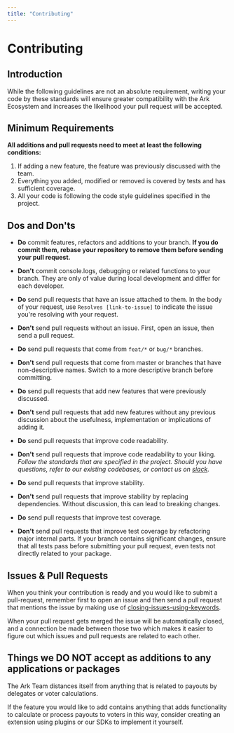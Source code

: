 ```yaml
---
title: "Contributing"
---
```


# Contributing

## Introduction

While the following guidelines are not an absolute requirement, writing your code by these standards will ensure greater compatibility with the Ark Ecosystem and increases the likelihood your pull request will be accepted.

## Minimum Requirements

**All additions and pull requests need to meet at least the following conditions:**

1. If adding a new feature, the feature was previously discussed with the team.
2. Everything you added, modified or removed is covered by tests and has sufficient coverage.
3. All your code is following the code style guidelines specified in the project.

## Dos and Don'ts

- **Do** commit features, refactors and additions to your branch. **If you do commit them, rebase your repository to remove them before sending your pull request.**

- **Don't** commit console.logs, debugging or related functions to your branch. They are only of value during local development and differ for each developer.

- **Do** send pull requests that have an issue attached to them. In the body of your request, use `Resolves [link-to-issue]` to indicate the issue you're resolving with your request.

- **Don't** send pull requests without an issue. First, open an issue, then send a pull request.

- **Do** send pull requests that come from `feat/*` or `bug/*` branches.

- **Don't** send pull requests that come from master or branches that have non-descriptive names. Switch to a more descriptive branch before committing.

- **Do** send pull requests that add new features that were previously discussed.

- **Don't** send pull requests that add new features without any previous discussion about the usefulness, implementation or implications of adding it.

- **Do** send pull requests that improve code readability.

- **Don't** send pull requests that improve code readability to your liking. *Follow the standards that are specified in the project. Should you have questions, refer to our existing codebases, or contact us on [slack](https://ark.io/slack).*

- **Do** send pull requests that improve stability.

- **Don't** send pull requests that improve stability by replacing dependencies. Without discussion, this can lead to breaking changes.

- **Do** send pull requests that improve test coverage.

- **Don't** send pull requests that improve test coverage by refactoring major internal parts. If your branch contains significant changes, ensure that all tests pass before submitting your pull request, even tests not directly related to your package.

## Issues & Pull Requests

When you think your contribution is ready and you would like to submit a pull-request, remember first to open an issue and then send a pull request that mentions the issue by making use of [closing-issues-using-keywords](https://help.github.com/articles/closing-issues-using-keywords/).

When your pull request gets merged the issue will be automatically closed, and a connection be made between those two which makes it easier to figure out which issues and pull requests are related to each other.

## Things we DO NOT accept as additions to any applications or packages

The Ark Team distances itself from anything that is related to payouts by delegates or voter calculations.

If the feature you would like to add contains anything that adds functionality to calculate or process payouts to voters in this way, consider creating an extension using plugins or our SDKs to implement it yourself.
